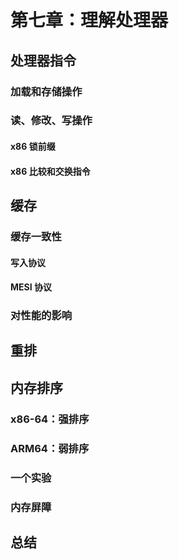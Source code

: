 # 第七章：理解处理器

## 处理器指令

### 加载和存储操作

### 读、修改、写操作

#### x86 锁前缀

#### x86 比较和交换指令

## 缓存

### 缓存一致性

#### 写入协议

#### MESI 协议

### 对性能的影响

## 重排

## 内存排序

### x86-64：强排序

### ARM64：弱排序

### 一个实验

### 内存屏障

## 总结
